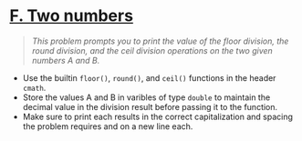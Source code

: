 # [F. Two numbers](https://codeforces.com/group/6uhngucRCe/contest/429626/problem/F)
> *This problem prompts you to print the value of the floor division, the round division, and the ceil division operations on the two given numbers A and B.*

+ Use the builtin ```floor()```, ```round()```, and ```ceil()``` functions in the header ```cmath```.
+ Store the values A and B in varibles of type ```double``` to maintain the decimal value in the division result before passing it to the function.
+ Make sure to print each results in the correct capitalization and spacing the problem requires and on a new line each.